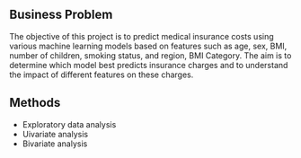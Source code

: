 ## Business Problem
The objective of this project is to predict medical insurance costs using various machine learning models based on features such as age, sex, BMI, number of children, smoking status, and region, BMI Category. The aim is to determine which model best predicts insurance charges and to understand the impact of different features on these charges.

## Methods
- Exploratory data analysis
- Uivariate analysis
- Bivariate analysis

